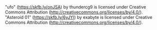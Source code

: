 "ufo" (https://skfb.ly/onJSA) by thundercg9 is licensed under Creative Commons Attribution (http://creativecommons.org/licenses/by/4.0/).
"Asteroid 01" (https://skfb.ly/6yJYI) by exabyte is licensed under Creative Commons Attribution (http://creativecommons.org/licenses/by/4.0/).